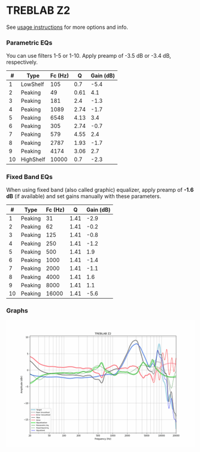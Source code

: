 # TREBLAB Z2
See [usage instructions](https://github.com/jaakkopasanen/AutoEq#usage) for more options and info.

### Parametric EQs
You can use filters 1-5 or 1-10. Apply preamp of -3.5 dB or -3.4 dB, respectively.

|   # | Type      |   Fc (Hz) |    Q |   Gain (dB) |
|-----|-----------|-----------|------|-------------|
|   1 | LowShelf  |       105 | 0.7  |        -5.4 |
|   2 | Peaking   |        49 | 0.61 |         4.1 |
|   3 | Peaking   |       181 | 2.4  |        -1.3 |
|   4 | Peaking   |      1089 | 2.74 |        -1.7 |
|   5 | Peaking   |      6548 | 4.13 |         3.4 |
|   6 | Peaking   |       305 | 2.74 |        -0.7 |
|   7 | Peaking   |       579 | 4.55 |         2.4 |
|   8 | Peaking   |      2787 | 1.93 |        -1.7 |
|   9 | Peaking   |      4174 | 3.06 |         2.7 |
|  10 | HighShelf |     10000 | 0.7  |        -2.3 |

### Fixed Band EQs
When using fixed band (also called graphic) equalizer, apply preamp of **-1.6 dB** (if available) and set gains manually with these parameters.

|   # | Type    |   Fc (Hz) |    Q |   Gain (dB) |
|-----|---------|-----------|------|-------------|
|   1 | Peaking |        31 | 1.41 |        -2.9 |
|   2 | Peaking |        62 | 1.41 |        -0.2 |
|   3 | Peaking |       125 | 1.41 |        -0.8 |
|   4 | Peaking |       250 | 1.41 |        -1.2 |
|   5 | Peaking |       500 | 1.41 |         1.9 |
|   6 | Peaking |      1000 | 1.41 |        -1.4 |
|   7 | Peaking |      2000 | 1.41 |        -1.1 |
|   8 | Peaking |      4000 | 1.41 |         1.6 |
|   9 | Peaking |      8000 | 1.41 |         1.1 |
|  10 | Peaking |     16000 | 1.41 |        -5.6 |

### Graphs
![](./TREBLAB%20Z2.png)
